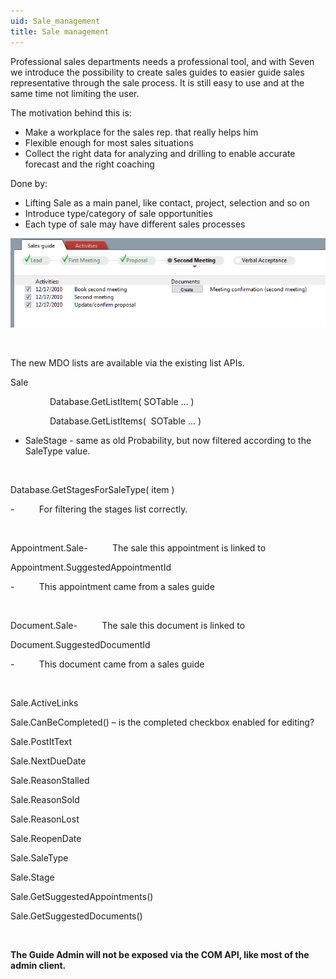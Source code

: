 ```yaml
---
uid: Sale_management
title: Sale management
---
```


Professional sales departments needs a professional tool, and with Seven we introduce the possibility to create sales guides to easier guide sales representative through the sale process. It is still easy to use and at the same time not limiting the user.

The motivation behind this is:

-   Make a workplace for the sales rep. that really helps him
-   Flexible enough for most sales situations
-   Collect the right data for analyzing and drilling to enable accurate forecast and the right coaching

Done by:

-   Lifting Sale as a main panel, like contact, project, selection and so on
-   Introduce type/category of sale opportunities
-   Each type of sale may have different sales processes

![](../../images/SalesGuide.png)

 

The new MDO lists are available via the existing list APIs.

Sale

                Database.GetListItem( <see cref="Enumerations.SOTableId_EN">SOTable</see> … )

                Database.GetListItems(  <see cref="Enumerations.SOTableId_EN">SOTable</see> … )

-   SaleStage - same as old Probability, but now filtered according to the SaleType value.

 

<see cref="Database.GetStagesForSaleType">Database.GetStagesForSaleType</see>( item )

-          For filtering the stages list correctly.

 

<see cref="SOAppointment.Sale">Appointment.Sale</see>-          The sale this appointment is linked to

<see cref="SOAppointment.SuggestedAppointmentId">Appointment.SuggestedAppointmentId</see>

-          This appointment came from a sales guide

 

<see cref="SODocument.Sale">Document.Sale</see>-          The sale this document is linked to

<see cref="SODocument.SuggestedDocumentId">Document.SuggestedDocumentId</see>

-          This document came from a sales guide

 

<see cref="SOSale.ActiveLinks">Sale.ActiveLinks</see>

<see cref="SOSale.CanBeCompleted">Sale.CanBeCompleted</see>() – is the completed checkbox enabled for editing?

<see cref="SOSale.PostItText">Sale.PostItText</see>

<see cref="SOSale.NextDueDate">Sale.NextDueDate</see>

<see cref="SOSale.ReasonStalled">Sale.ReasonStalled</see>

<see cref="SOSale.ReasonSold">Sale.ReasonSold</see>

<see cref="SOSale.ReasonLost">Sale.ReasonLost</see>

<see cref="SOSale.ReopenDate">Sale.ReopenDate</see>

<see cref="SOSale.SaleType">Sale.SaleType</see>

<see cref="SOSale.Stage">Sale.Stage</see>

<see cref="SOSale.GetSuggestedAppointments">Sale.GetSuggestedAppointments</see>()

<see cref="SOSale.GetSuggestedDocuments">Sale.GetSuggestedDocuments</see>()

 

**The Guide Admin will not be exposed via the COM API, like most of the admin client.**